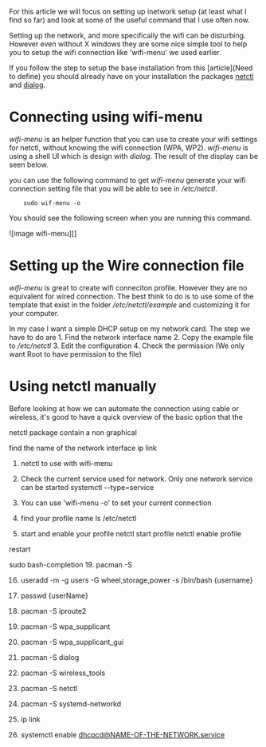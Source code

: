 For this article we will focus on setting up inetwork setup (at least what I find so far) and look at some of the useful command that I use often now.

Setting up the network, and more specifically the wifi can be disturbing. However even without X windows they are some nice simple tool to help you to setup the wifi connection like 'wifi-menu' we used earlier.

If you follow the step to setup the base installation from this [article](Need to define) you should already have on your installation the packages [netctl](https://wiki.archlinux.org/index.php/netctl) and [dialog](http://linuxcommand.org/lc3_adv_dialog.php).

Connecting using wifi-menu
=========================

*wifi-menu* is an helper function that you can use to create your wifi settings for netctl, without knowing the wifi connection (WPA, WP2). *wifi-menu* is using a shell UI which is design with *dialog*. The result of the display can be seen below.


you can use the following command to get *wifi-menu* generate your wifi connection setting file that you will be able to see in */etc/netctl*.

```batch
    sudo wif-menu -o
```

You should see the following screen when you are running this command. 

![image wifi-menu][]

Setting up the Wire connection file
===================================

*wifi-menu* is great to create wifi conneciton profile. However they are no equivalent for wired connection. The best think to do is to use some of the template that exist in the folder */etc/netctl/example* and customizing it for your computer.

In my case I want a simple DHCP setup on my network card. The step we have to do are
    1. Find the network interface name
    2. Copy the example file to */etc/netctl* 
    3. Edit the configuration
    4. Check the permission (We only want Root to have permission to the file)





Using netctl manually
=====================

Before looking at how we can automate the connection using cable or wireless, it's good to have a quick overview of the basic option that the 


netctl package contain a non graphical 


find the name of the network interface
ip link





1. netctl to use with wifi-menu

2. Check the current service used for network. Only one network service can be started
   systemctl --type=service

3. You can use 'wifi-menu -o' to set your current connection

4. find your profile name ls /etc/netctl

5. start and enable your profile
netctl start profile
netctl enable profile


restart



sudo bash-completion
19. pacman -S

16. useradd -m -g users -G wheel,storage,power -s /bin/bash {username}
17. passwd {userName}
19. pacman -S iproute2
19. pacman -S wpa_supplicant
19. pacman -S wpa_supplicant_gui
19. pacman -S dialog
20. pacman -S wireless_tools
20. pacman -S netctl
20. pacman -S systemd-networkd

20. ip link
21. systemctl enable dhcpcd@NAME-OF-THE-NETWORK.service
